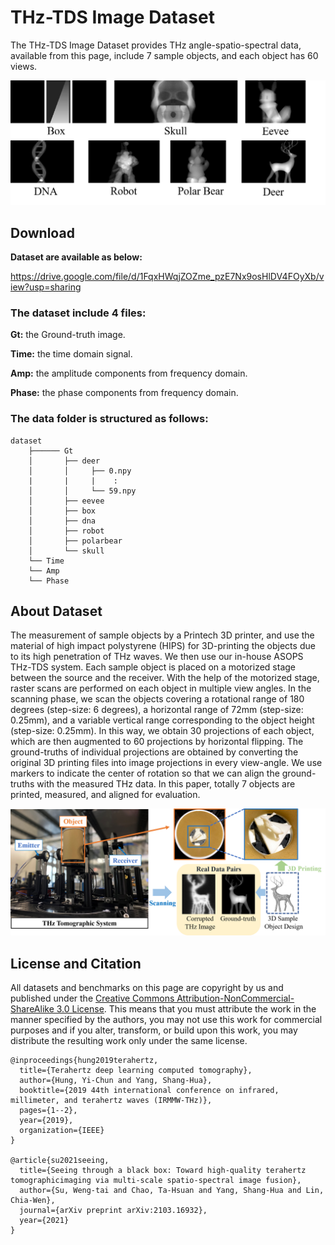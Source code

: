 # THz-TDS Image Dataset
The THz-TDS Image Dataset provides THz angle-spatio-spectral data, available from this page, include 7 sample objects, and each object has 60 views. 

<img src='./fig/data_vis.png' width=600>

## Download
**Dataset are available as below:**

https://drive.google.com/file/d/1FqxHWqjZOZme_pzE7Nx9osHlDV4FOyXb/view?usp=sharing

### The dataset include 4 files:

**Gt:** the Ground-truth image.

**Time:** the time domain signal.

**Amp:** the amplitude components from frequency domain.

**Phase:** the phase components from frequency domain.


### The data folder is structured as follows:

    dataset
        ├────── Gt
        │       ├── deer
        │       │     ├── 0.npy
        |       |     |    :
        │       │     └── 59.npy
        │       ├── eevee
        │       ├── box
        │       ├── dna
        │       ├── robot
        │       ├── polarbear
        │       └── skull
        └── Time
        └── Amp
        └── Phase


## About Dataset
The measurement of sample objects by a Printech 3D printer, and use the material of high impact polystyrene (HIPS) for 3D-printing the objects
due to its high penetration of THz waves. We then use our in-house ASOPS THz-TDS system. 
Each sample object is placed on a motorized stage between the source and the receiver. 
With the help of the motorized stage, raster scans are performed on each object in multiple view angles. 
In the scanning phase, we scan the objects covering a rotational range of 180 degrees (step-size: 6 degrees),  a horizontal range of 72mm (step-size: 0.25mm), and a variable vertical range corresponding to the object height (step-size: 0.25mm). 
In this way, we obtain 30 projections of each object, which are then augmented to 60 projections by horizontal flipping. The ground-truths of individual projections are obtained by converting the original 3D printing files into image projections in every view-angle. We use markers to indicate the center of rotation so that we can align the ground-truths with the measured THz data. In this paper, totally 7 objects are printed, measured, and aligned for evaluation. 

<img src='./fig/design.png' width=600>

## License and Citation
All datasets and benchmarks on this page are copyright by us and published under the [Creative Commons Attribution-NonCommercial-ShareAlike 3.0 License](http://creativecommons.org/licenses/by-nc-sa/3.0/). This means that you must attribute the work in the manner specified by the authors, you may not use this work for commercial purposes and if you alter, transform, or build upon this work, you may distribute the resulting work only under the same license.

```
@inproceedings{hung2019terahertz,
  title={Terahertz deep learning computed tomography},
  author={Hung, Yi-Chun and Yang, Shang-Hua},
  booktitle={2019 44th international conference on infrared, millimeter, and terahertz waves (IRMMW-THz)},
  pages={1--2},
  year={2019},
  organization={IEEE}
}

@article{su2021seeing,
  title={Seeing through a black box: Toward high-quality terahertz tomographicimaging via multi-scale spatio-spectral image fusion},
  author={Su, Weng-tai and Chao, Ta-Hsuan and Yang, Shang-Hua and Lin, Chia-Wen},
  journal={arXiv preprint arXiv:2103.16932},
  year={2021}
}
```
